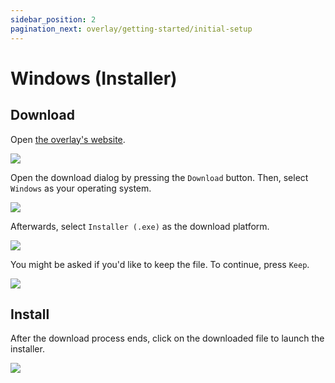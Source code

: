 ```yaml
---
sidebar_position: 2
pagination_next: overlay/getting-started/initial-setup
---
```


# Windows (Installer)

## Download

Open [the overlay's website](https://cubelify.com/overlay).

![](/img/docs/overlay/getting-started/installation/windows-installer/open-the-website.png)

Open the download dialog by pressing the `Download` button. Then, select `Windows` as your operating system.

![](/img/docs/overlay/getting-started/installation/windows-installer/download-windows.png)

Afterwards, select `Installer (.exe)` as the download platform.

![](/img/docs/overlay/getting-started/installation/windows-installer/download-installer.png)

You might be asked if you'd like to keep the file. To continue, press `Keep`.

![](/img/docs/overlay/getting-started/installation/windows-installer/file-can-harm.png)

## Install

After the download process ends, click on the downloaded file to launch the installer.

![](/img/docs/overlay/getting-started/installation/windows-installer/click-file.png)
